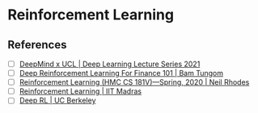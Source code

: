 # Reinforcement Learning

## References

- [ ] [DeepMind x UCL | Deep Learning Lecture Series 2021](https://www.youtube.com/playlist?list=PLqYmG7hTraZDVH599EItlEWsUOsJbAodm)
- [ ] [Deep Reinforcement Learning For Finance 101 | Bam Tungom](https://www.youtube.com/playlist?list=PLteU7T-mAKJseMlYsyU3aEckIfUxfbgqK)
- [ ] [Reinforcement Learning (HMC CS 181V)—Spring, 2020 | Neil Rhodes](https://www.youtube.com/playlist?list=PL2Yggtk_pK69evEzfwQHm9ASOCbXPlXPS)
- [ ] [Reinforcement Learning | IIT Madras](https://www.youtube.com/playlist?list=PLZ2ps__7DhBbDiVplM2I9q2XNso1Qfj62)
- [ ] [Deep RL | UC Berkeley](https://www.youtube.com/playlist?list=PL_iWQOsE6TfVYGEGiAOMaOzzv41Jfm_Ps)